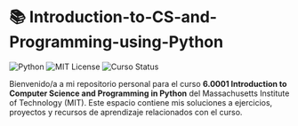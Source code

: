 # 📚 Introduction-to-CS-and-Programming-using-Python

![Python](https://img.shields.io/badge/Python-3.10%2B-blue)
![MIT License](https://img.shields.io/badge/License-MIT-green)
![Curso Status](https://[img.shields.io/badge/Curso-En%20progreso-yellow](https://img.shields.io/badge/Status-In_Progress-yellow))

Bienvenido/a a mi repositorio personal para el curso **6.0001 Introduction to Computer Science and Programming in Python** del Massachusetts Institute of Technology (MIT). Este espacio contiene mis soluciones a ejercicios, proyectos y recursos de aprendizaje relacionados con el curso.
